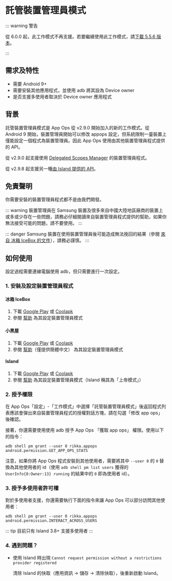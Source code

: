 # 託管裝置管理員模式

::: warning 警告

從 6.0.0 起，此工作模式不再支援。若要繼續使用此工作模式，請[下載 5.5.6 版本](https://github.com/RikkaApps/App-Ops-issue-tracker/releases/download/files/appops-v5.5.6.r1453.f44c5855.apk)。

:::

## 需求及特性

* 需要 Android 9+
* 需要安裝其他應用程式，並使用 adb 將其設為 Device owner
* 是否支援多使用者取決於 Device owner 應用程式

## 背景

託管裝置管理員模式是 App Ops 從 v2.9.0 開始加入的新的工作模式。從 Android 9 開始，裝置管理員開始可以修改 appops 設定，但系統限制一臺裝置上僅能設定一個程式為裝置管理員。因此 App Ops 使用由其他裝置管理員程式提供的 API。

從 v2.9.0 起支援使用 [Delegated Scopes Manager](https://github.com/heruoxin/Delegated-Scopes-Manager) 的裝置管理員程式。

從 v2.9.8 起支援另一種[由 Island 提供的 API](https://island.oasisfeng.com/api)。

## 免責聲明

你需要安裝的裝置管理員程式都不是由我們開發。

::: warning
裝置管理員在 Samsung 裝置及很多來自中國大陸地區廠商的裝置上或多或少存在一些問題，請務必仔細閱讀來自裝置管理員程式提供的幫助，如果你無法接受可能的問題，請不要使用。
:::

::: danger
Samsung 裝置在使用裝置管理員後可能造成無法挽回的結果（參閱 [來自 冰箱 IceBox 的文件](https://iceboxdoc.catchingnow.com/Device%20Owner%20%E4%B8%89%E6%98%9F%E7%89%B9%E5%88%AB%E8%AF%B4%E6%98%8E)），請務必謹慎。
:::

## 如何使用

設定過程需要連線電腦使用 adb，但只需要進行一次設定。

### 1. 安裝及設定裝置管理員程式

#### 冰箱 IceBox

1. 下載 [Google Play](https://play.google.com/store/apps/details?id=com.catchingnow.icebox) 或 [Coolapk](https://www.coolapk.com/apk/com.catchingnow.icebox)
2. 參閱 [幫助](https://iceboxdoc.catchingnow.com/Device%20Owner%20%EF%BC%88%E5%85%8D%20root%EF%BC%89%E6%A8%A1%E5%BC%8F%E8%AE%BE%E7%BD%AE) 為其設定裝置管理員模式

#### 小黑屋

1. 下載 [Google Play](https://play.google.com/store/apps/details?id=web1n.stopapp) 或 [Coolapk](https://www.coolapk.com/apk/web1n.stopapp)
2. 參閱 [幫助](https://github.com/web1n/Stopapp-Docs/blob/master/Device%20Owner%20%EF%BC%88%E5%85%8D%20root%EF%BC%89%E6%A8%A1%E5%BC%8F%E8%AE%BE%E7%BD%AE.md)（僅提供簡體中文） 為其設定裝置管理員模式

#### Island

1. 下載 [Google Play](https://play.google.com/store/apps/details?id=com.oasisfeng.island) 或 [Coolapk](https://www.coolapk.com/apk/com.oasisfeng.island)
2. 參閱 [幫助](https://island.oasisfeng.com/setup.html) 為其設定裝置管理員模式（Island 稱其為「上帝模式」）

### 2. 授予權限

在 App Ops「設定」-「工作模式」中選擇「託管裝置管理員模式」後返回程式列表應該會彈出來自裝置管理員程式的授權對話方塊，請在勾選「修改 app ops」後確認。

接著，你還需要使用使用 adb 授予 App Ops 「獲取 app ops」 權限。使用以下的指令：

```
adb shell pm grant --user 0 rikka.appops android.permission.GET_APP_OPS_STATS
```

注意，如果你將 App Ops 程式安裝到其他使用者，需要將其中 `--user 0` 的 `0` 替換為其他使用者的 id（使用 `adb shell pm list users` 獲得的 `UserInfo{0:Owner:13} running` 的結果中的 `0` 即為使用者 id）。

### 3. 授予多使用者許可權

對於多使用者支援，你還需要執行下面的指令來讓 App Ops 可以部分訪問其他使用者：

```
adb shell pm grant --user 0 rikka.appops android.permission.INTERACT_ACROSS_USERS
```

::: tip
目前只有 Island 3.8+ 支援多使用者
:::

### 4. 遇到問題？

* 使用 Island 時出現 `Cannot request permission without a restrictions provider registered`

  清除 Island 的快取（應用資訊 -> 儲存 -> 清除快取），後重新啟動 Island。